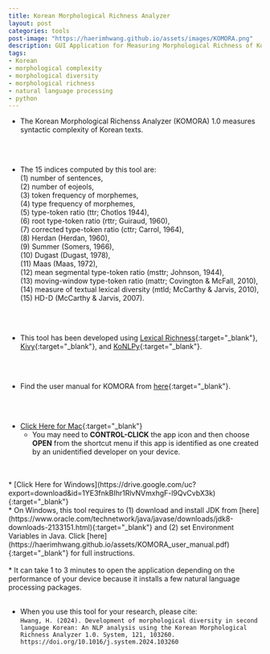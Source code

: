 ```yaml
---
title: Korean Morphological Richness Analyzer
layout: post
categories: tools
post-image: "https://haerimhwang.github.io/assets/images/KOMORA.png"
description: GUI Application for Measuring Morphological Richness of Korean Texts
tags:
- Korean
- morphological complexity
- morphological diversity
- morphological richness
- natural language processing
- python
---
```


* The Korean Morphological Richenss Analyzer (KOMORA) 1.0 measures syntactic complexity of Korean texts. 
<br>
<br>

* The 15 indices computed by this tool are:  
    (1) number of sentences, <br>
    (2) number of eojeols, <br>
    (3) token frequency of morphemes,  <br>
    (4) type frequency of morphemes, <br> 
    (5) type-token ratio (ttr; Chotlos 1944),  <br>
    (6) root type-token ratio (rttr; Guiraud, 1960),  <br>
    (7) corrected type-token ratio (cttr; Carrol, 1964),  <br>
    (8) Herdan (Herdan, 1960),  <br>
    (9) Summer (Somers, 1966),  <br>
    (10) Dugast (Dugast, 1978),  <br>
    (11) Maas (Maas, 1972),  <br>
    (12) mean segmental type-token ratio (msttr; Johnson, 1944),  <br>
    (13) moving-window type-token ratio (mattr; Covington & McFall, 2010),  <br>
    (14) measure of textual lexical diversity (mtld; McCarthy & Jarvis, 2010),  <br>
    (15) HD-D (McCarthy & Jarvis, 2007). 
<br>
<br>

* This tool has been developed using [Lexical Richness](https://pypi.org/project/lexicalrichness/){:target="_blank"}, [Kivy](https://kivy.org/#home){:target="_blank"}, and [KoNLPy](https://konlpy.org/en/latest/){:target="_blank"}. 
<br>
<br>

* Find the user manual for KOMORA from [here](https://haerimhwang.github.io/assets/KOMORA_user_manual.pdf){:target="_blank"}. 
<br>
<br>

* [Click Here for Mac](https://drive.google.com/uc?export=download&id=1swXgTJa0nGhXAIrslWH9RaXnXGAdHltI){:target="_blank"} <br>
    * You may need to **CONTROL-CLICK** the app icon and then choose **OPEN** from the shortcut menu if this app is identified as one created by an unidentified developer on your device.
<br>
<br>
<!--https://drive.google.com/file/d/1swXgTJa0nGhXAIrslWH9RaXnXGAdHltI/view?usp=share_link-->        
* [Click Here for Windows](https://drive.google.com/uc?export=download&id=1YE3fnkBIhr1RlvNVmxhgF-l9QvCvbX3k){:target="_blank"} <br>
    * On Windows, this tool requires to (1) download and install JDK from [here](https://www.oracle.com/technetwork/java/javase/downloads/jdk8-downloads-2133151.html){:target="_blank"} and (2) set Environment Variables in Java. Click [here](https://haerimhwang.github.io/assets/KOMORA_user_manual.pdf){:target="_blank"} for full instructions. 
<br>
<br>      
<!-- https://drive.google.com/file/d/1YE3fnkBIhr1RlvNVmxhgF-l9QvCvbX3k/view?usp=share_link -->     
* It can take 1 to 3 minutes to open the application depending on the performance of your device because it installs a few natural language processing packages.  
<br>
<br>
    
* When you use this tool for your research, please cite:  
    `Hwang, H. (2024). Development of morphological diversity in second language Korean: An NLP analysis using the Korean Morphological Richness Analyzer 1.0. System, 121, 103260. https://doi.org/10.1016/j.system.2024.103260`  
